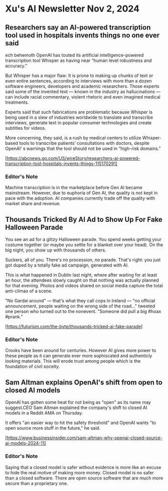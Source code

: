 # Xu's AI Newsletter Nov 2, 2024
## Researchers say an AI-powered transcription tool used in hospitals invents things no one ever said
ech behemoth OpenAI has touted its artificial intelligence-powered transcription tool Whisper as having near “human level robustness and accuracy.”

But Whisper has a major flaw: It is prone to making up chunks of text or even entire sentences, according to interviews with more than a dozen software engineers, developers and academic researchers. Those experts said some of the invented text — known in the industry as hallucinations — can include racial commentary, violent rhetoric and even imagined medical treatments.

Experts said that such fabrications are problematic because Whisper is being used in a slew of industries worldwide to translate and transcribe interviews, generate text in popular consumer technologies and create subtitles for videos.

More concerning, they said, is a rush by medical centers to utilize Whisper-based tools to transcribe patients’ consultations with doctors, despite OpenAI’ s warnings that the tool should not be used in “high-risk domains.”

[https://abcnews.go.com/US/wireStory/researchers-ai-powered-transcription-tool-hospitals-invents-things-115170291]

### Editor's Note
Machine transcription is in the marketplace before Gen AI became mainstream. However, due to euphoria of Gen AI, the quality is not kept in pace with the adoption. AI companies currently trade off the quality with market share and revenue. 

## Thousands Tricked By AI Ad to Show Up For Fake Halloween Parade
You see an ad for a glitzy Halloween parade. You spend weeks getting your costume together (or maybe you settle for a blanket over your head). On the big night, you show up with thousands of others.

Suckers, all of you. There's no procession, no parade. That's right: you just got duped by a totally fake ad campaign, generated with AI.

This is what happened in Dublin last night, where after waiting for at least an hour, the attendees slowly caught on that nothing was actually planned for that evening. Photos and videos shared on social media capture the total anti-climax of a scene.

"No Gardai around" — that's what they call cops in Ireland — "no official announcement, people waiting on the wrong side of the road…" tweeted one person who turned out to the nonevent. "Someone did pull a big #hoax #prank."

[https://futurism.com/the-byte/thousands-tricked-ai-fake-parade]

### Editor's Note
Crooks have been around for centuries. However AI gives more power to these people as it can generate ever more sophiscated and authenticly looking materials. This will erode trust among people which is the foundation of civil soceity. 

## Sam Altman explains OpenAI's shift from open to closed AI models
OpenAI has gotten some heat for not being as "open" as its name may suggest.CEO Sam Altman explained the company's shift to closed AI models in a Reddit AMA on Thursday.

It offers "an easier way to hit the safety threshold" and OpenAI wants "to open source more stuff in the future," he said.

[https://www.businessinsider.com/sam-altman-why-openai-closed-source-ai-models-2024-11]

### Editor's Note
Saying that a closed model is safer without evidence is more like an excuse to hide the real motive of making more money. Closed model is no safer than a closed software. There are open source software that are much more secure than a proprietary one. 

